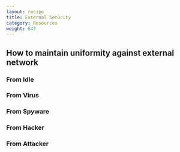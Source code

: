 ```yaml
---
layout: recipe
title: External Security
category: Resources
weight: 647
---
```


## How to maintain uniformity against external network

### From Idle

### From Virus

### From Spyware

### From Hacker

### From Attacker
